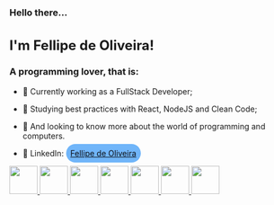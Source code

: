 ### Hello there...
<h1 align="left" style="font-size: 24px">I'm Fellipe de Oliveira!</h3>
<h3 align="left">A programming lover, that is:</h3>

- 🔭 Currently working as a FullStack Developer;
- 🌱 Studying best practices with React, NodeJS and Clean Code;
- 🧠 And looking to know more about the world of programming and computers.

- 📘 LinkedIn: <a href="https://www.linkedin.com/in/fellipe-oliveira-4b338a204/" target="_blank" style="padding: 8px !important; border-radius: 20px !important; background-color: #70b5f9 !important; color: #0d1117 !important;
">Fellipe de Oliveira</a>

<!--<div>
    <a href="https://github.com/FellipeOliveiraBartalini">
        <img src="https://github-readme-stats.vercel.app/api?username=FellipeOliveiraBartalini&theme=shades-of-purple" alt="Gráfico com as estatísticas de Fellipe de Oliveira" width="49%">
        <img src="https://github-readme-stats.vercel.app/api/top-langs/?username=FellipeOliveiraBartalini&theme=shades-of-purple&langs_count=10&layout=compact" alt="Gráfico com as linguagems mais usadas por Fellipe de Oliveira" width="49%">
    </a>
</div>
-->

<div style="display: inline-block;">
    <a href="https://github.com/FellipeOliveiraBartalini">
        <img src="https://cdn.jsdelivr.net/gh/devicons/devicon/icons/html5/html5-original.svg" width="50px" />
        <img src="https://cdn.jsdelivr.net/gh/devicons/devicon/icons/css3/css3-original.svg" width="50px" />
        <img src="https://cdn.jsdelivr.net/gh/devicons/devicon/icons/javascript/javascript-original.svg" width="50px" />
        <img src="https://cdn.jsdelivr.net/gh/devicons/devicon/icons/typescript/typescript-plain.svg" width="50px" />
        <img src="https://cdn.jsdelivr.net/gh/devicons/devicon/icons/nodejs/nodejs-original.svg" width="50px" />
        <img src="https://cdn.jsdelivr.net/gh/devicons/devicon/icons/php/php-original.svg" width="50px" />
        <img src="https://cdn.jsdelivr.net/gh/devicons/devicon/icons/mysql/mysql-original.svg" width="50px" />
    </a>
</div>

<!-- ![Snake animation](https://github.com/FellipeOliveiraBartalini/FellipeOliveiraBartalini/blob/output/github-contribution-grid-snake.svg) -->
